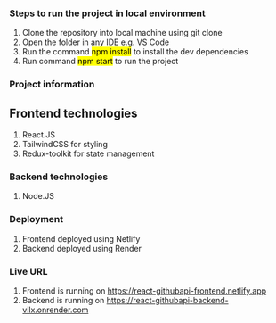 ### Steps to run the project in local environment

1. Clone the repository into local machine using git clone
2. Open the folder in any IDE e.g. VS Code
3. Run the command <mark>npm install</mark> to install the dev dependencies
4. Run command <mark>npm start</mark> to run the project


### Project information

## Frontend technologies
1. React.JS
2. TailwindCSS for styling
3. Redux-toolkit for state management

### Backend technologies
1. Node.JS

### Deployment
1. Frontend deployed using Netlify
2. Backend deployed using Render

### Live URL
1. Frontend is running on https://react-githubapi-frontend.netlify.app
2. Backend is running on https://react-githubapi-backend-vilx.onrender.com
